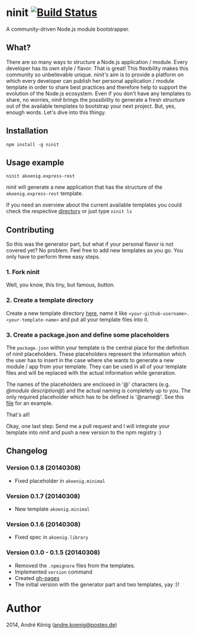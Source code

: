 # ninit [![Build Status](https://travis-ci.org/akoenig/ninit.png?branch=master)](https://travis-ci.org/akoenig/ninit)

A community-driven Node.js module bootstrapper.

## What?

There are so many ways to structure a Node.js application / module. Every developer has its own style / flavor. That is great! This flexibility makes this community so unbelievable unique. _ninit's_ aim is to provide a platform on which every developer can publish her personal application / module template in order to share best practices and therefore help to support the evolution of the Node.js ecosystem. Even if you don't have any templates to share, no worries, _ninit_ brings the possibility to generate a fresh structure out of the available templates to bootstrap your next project. But, yes, enough words. Let's dive into this thingy.

## Installation

    npm install -g ninit

## Usage example

    ninit akoenig.express-rest

_ninit_ will generate a new application that has the structure of the `akoenig.express-rest` template.


If you need an overview about the current available templates you could check the respective [directory](https://github.com/akoenig/ninit/tree/master/templates) or just type `ninit ls`

## Contributing

So this was the generator part, but what if your personal flavor is not covered yet? No problem. Feel free to add new templates as you go. You only have to perform three easy steps.

### 1. Fork ninit

Well, you know, this tiny, but famous, button.

### 2. Create a template directory

Create a new template directory [here](https://github.com/akoenig/ninit/tree/master/templates), name it like `<your-github-username>.<your-template-name>` and put all your template files into it.

### 3. Create a package.json and define some placeholders

The `package.json` within your template is the central place for the definition of _ninit_ placeholders. These placeholders represent the information which the user has to insert in the case where she wants to generate a new module / app from your template. They can be used in all of your template files and will be replaced with the actual information while generation.

The names of the placeholders are enclosed in '@' characters (e.g. _@module description@_) and the actual naming is completely up to you. The only required placeholder which has to be defined is '@name@'. See this [file](https://github.com/akoenig/ninit/blob/master/templates/akoenig.library/package.json) for an example.

That's all!

Okay, one last step: Send me a pull request and I will integrate your template into _ninit_ and push a new version to the npm registry :)

## Changelog

### Version 0.1.8 (20140308)

- Fixed placeholder in `akoenig.minimal`

### Version 0.1.7 (20140308)

- New template `akoenig.minimal`

### Version 0.1.6 (20140308)

- Fixed spec in `akoenig.library`

### Version 0.1.0 - 0.1.5 (20140308)

- Removed the `.npmignore` files from the templates.
- Implemented `version` command
- Created [gh-pages](http://akoenig.github.io/ninit)
- The initial version with the generator part and two templates, yay :)!

# Author

2014, André König (andre.koenig@posteo.de)
